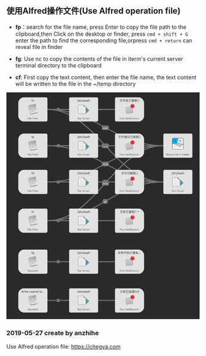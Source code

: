 ## 使用Alfred操作文件(Use Alfred operation file)

- **fp**：search for the file name, press Enter to copy the file path to the clipboard,then Click on the desktop or finder, press `cmd + shift + G` enter the path to find the corresponding file,orpress `cmd + return` can reveal file in finder

- **fg**: Use nc to copy the contents of the file in iterm's current server terminal directory to the clipboard 

- **cf**: First copy the text content, then enter the file name, the text content will be written to the file in the ~/temp directory 

![image](https://github.com/anzhihe/Efficient-office/blob/master/file-operation/File%20Operation.png) 

### 2019-05-27 create  by anzhihe

Use Alfred operation file: https://chegva.com
